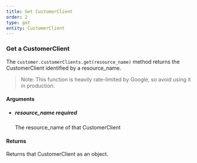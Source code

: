 ```yaml
---
title: Get CustomerClient 
order: 2
type: get
entity: CustomerClient 
---
```


### Get a CustomerClient 

The `customer.customerClients.get(resource_name)` method returns the CustomerClient identified by a resource_name. 

> Note: This function is heavily rate-limited by Google, so avoid using it in production.


#### Arguments

- 	##### resource_name _required_
	The resource_name of that CustomerClient


#### Returns

Returns that CustomerClient as an object.
